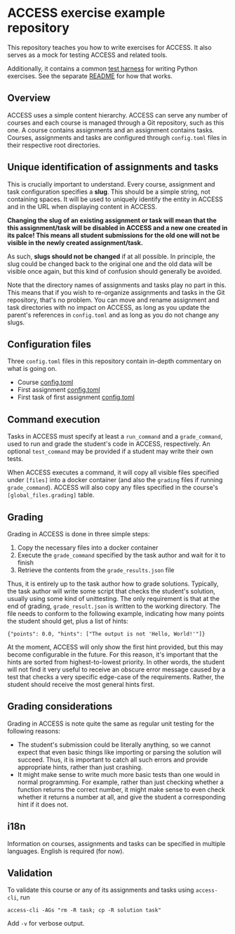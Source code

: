 # ACCESS exercise example repository

This repository teaches you how to write exercises for ACCESS. It also serves
as a mock for testing ACCESS and related tools.

Additionally, it contains a common [test harness](universal/harness.py) for
writing Python exercises. See the separate [README](universal/README.md) for
how that works.

## Overview

ACCESS uses a simple content hierarchy. ACCESS can serve any number of courses
and each course is managed through a Git repository, such as this one. A course
contains assignments and an assignment contains tasks. Courses, assignments and
tasks are configured through `config.toml` files in their respective root
directories.

## Unique identification of assignments and tasks

This is crucially important to understand. Every course, assignment and task
configuration specifies a **slug**. This should be a simple string, not
containing spaces. It will be used to uniquely identify the entity in ACCESS
and in the URL when displaying content in ACCESS.

**Changing the slug of an existing assignment or task will mean that the
this assignment/task will be disabled in ACCESS and a new one created in its
palce! This means all student submissions for the old one will not be visible in
the newly created assignment/task.**

As such, **slugs should not be changed** if at all possible. In principle,
the slug could be changed back to the original one and the old data will be
visible once again, but this kind of confusion should generally be avoided.

Note that the directory names of assignments and tasks play no part in this.
This means that if you wish to re-organize assignments and tasks in the Git
repository, that's no problem. You can move and rename assignment and task
directories with no impact on ACCESS, as long as you update the parent's
references in `config.toml` and as long as you do not change any slugs.

## Configuration files

Three `config.toml` files in this repository contain in-depth commentary on
what is going on.

 * Course [config.toml](config.toml)
 * First assignment [config.toml](01_intro/config.toml)
 * First task of first assignment [config.toml](01_intro/hello_world/config.toml)

## Command execution

Tasks in ACCESS must specify at least a `run_command` and a `grade_command`,
used to run and grade the student's code in ACCESS, respectively.  An optional
`test_command` may be provided if a student may write their own tests.

When ACCESS executes a command, it will copy all visible files specified under
`[files]` into a docker container (and also the `grading` files if running
`grade_command`). ACCESS will also copy any files specified in the course's
`[global_files.grading]` table.

## Grading

Grading in ACCESS is done in three simple steps:

 1) Copy the necessary files into a docker container
 2) Execute the `grade_command` specified by the task author and wait for it to finish
 3) Retrieve the contents from the `grade_results.json` file

Thus, it is entirely up to the task author how to grade solutions. Typically,
the task author will write some script that checks the student's solution,
usually using some kind of unittesting. The only requirement is that at the end
of grading, `grade_result.json` is written to the working directory. The file
needs to conform to the following example, indicating how many points the
student should get, plus a list of hints:

```
{"points": 0.0, "hints": ["The output is not 'Hello, World!'"]}
```

At the moment, ACCESS will only show the first hint provided, but this may
become configurable in the future. For this reason, it's important that the
hints are sorted from highest-to-lowest priority. In other words, the student
will not find it very useful to receive an obscure error message caused by a
test that checks a very specific edge-case of the requirements. Rather, the
student should receive the most general hints first.

## Grading considerations

Grading in ACCESS is note quite the same as regular unit testing for the
following reasons:

 * The student's submission could be literally anything, so we cannot expect that even basic things like importing or parsing the solution will succeed. Thus, it is important to catch all such errors and provide appropriate hints, rather than just crashing.
 * It might make sense to write much more basic tests than one would in normal programming. For example, rather than just checking whether a function returns the correct number, it might make sense to even check whether it returns a number at all, and give the student a corresponding hint if it does not.

## i18n

Information on courses, assignments and tasks can be specified in multiple
languages. English is required (for now).

## Validation

To validate this course or any of its assignments and tasks using `access-cli`, run

```
access-cli -AGs "rm -R task; cp -R solution task"
```

Add `-v` for verbose output.


